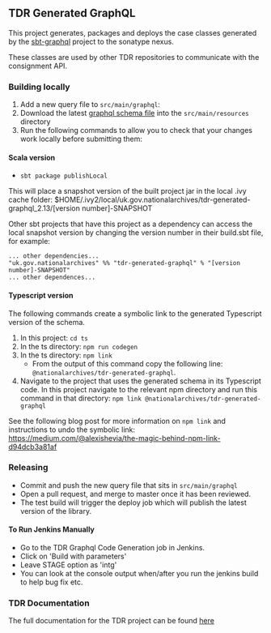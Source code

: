 ## TDR Generated GraphQL

This project generates, packages and deploys the case classes generated by the [sbt-graphql](https://github.com/muuki88/sbt-graphql) project to the sonatype nexus.

These classes are used by other TDR repositories to communicate with the consignment API.

### Building locally
1. Add a new query file to `src/main/graphql`:
2. Download the latest [graphql schema file](https://raw.githubusercontent.com/nationalarchives/tdr-consignment-api/master/schema.graphql) into the `src/main/resources` directory
3. Run the following commands to allow you to check that your changes work locally before submitting them:
#### Scala version
  * `sbt package publishLocal`

This will place a snapshot version of the built project jar in the local .ivy cache folder: $HOME/.ivy2/local/uk.gov.nationalarchives/tdr-generated-graphql_2.13/[version number]-SNAPSHOT

Other sbt projects that have this project as a dependency can access the local snapshot version by changing the version number in their build.sbt file, for example:
  ```
  ... other dependencies...
  "uk.gov.nationalarchives" %% "tdr-generated-graphql" % "[version number]-SNAPSHOT"
  ... other dependences...
   ```
  
#### Typescript version  
The following commands create a symbolic link to the generated Typescript version of the schema.
1. In this project: `cd ts`
2. In the ts directory: `npm run codegen`
3. In the ts directory: `npm link`
    * From the output of this command copy the following line: `@nationalarchives/tdr-generated-graphql`.
4. Navigate to the project that uses the generated schema in its Typescript code. In this project navigate to the relevant npm directory and run this command in that directory: `npm link @nationalarchives/tdr-generated-graphql`

See the following blog post for more information on `npm link` and instructions to undo the symbolic link: https://medium.com/@alexishevia/the-magic-behind-npm-link-d94dcb3a81af 

### Releasing
* Commit and push the new query file that sits in `src/main/graphql`
* Open a pull request, and merge to master once it has been reviewed.
* The test build will trigger the deploy job which will publish the latest version of the library.

#### To Run Jenkins Manually
* Go to the TDR Graphql Code Generation job in Jenkins. 
* Click on 'Build with parameters'
* Leave STAGE option as 'intg'
* You can look at the console output when/after you run the jenkins build to help bug fix etc.

### TDR Documentation
The full documentation for the TDR project can be found [here](https://github.com/nationalarchives/tdr-dev-documentation)
